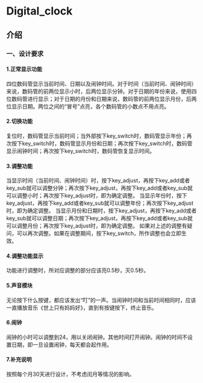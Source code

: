 # Digital_clock

## 介绍

### 一、设计要求

#### 1.正常显示功能

四位数码管显示当前时间、日期以及闹钟时间。对于时间（当前时间、闹钟时间）来说，数码管的前两位显示小时，后两位显示分钟。对于日期的年份来说，使用四位数码管进行显示；对于日期的月份和日期来说，数码管的前两位显示月份，后两位显示日期。两位之间的“冒号”点亮，各个数码管的小数点不用点亮。

#### 2.切换功能
复位时，数码管显示当前时间；当外部按下key_switch时，数码管显示年份；再次按下key_switch时，数码管显示月份和日期；再次按下key_switch时，数码管显示闹钟时间；再次按下key_switch时，数码管恢复显示时间。

#### 3.调整功能
当显示时间（当前时间、闹钟时间）时，按下key_adjust，再按下key_add或者key_sub就可以调整分钟；再次按下key_adjust，再按下key_add或者key_sub就可以调整小时；再次按下key_adjust时，即为确定调整。
当显示年份时，按下key_adjust，再按下key_add或者key_sub就可以调整年份；再次按下key_adjust时，即为确定调整。
当显示月份和日期时，按下key_adjust，再按下key_add或者key_sub就可以调整日期；再次按下key_adjust，再按下key_add或者key_sub就可以调整月份；再次按下key_adjust时，即为确定调整。
如果对上述的调整有疑问，可以再次调整。如果在调整期间，按下key_switch，所作调整也会立即生效。

#### 4.调整功能显示
功能进行调整时，所对应调整的部分应该亮0.5秒，灭0.5秒。

#### 5.声音模块
无论按下什么按键，都应该发出“叮”的一声。当闹钟时间和当前时间相同时，应该一直播放音乐《世上只有妈妈好》，直到有按键按下，终止音乐。

#### 6.闹钟
闹钟的小时可以调整到24，用以关闭闹钟。其他时间打开闹钟。闹钟的时间不设置日期，即一旦设置闹钟，每天都会起作用。

#### 7.补充说明
按照每个月30天进行设计，不考虑闰月等情况的影响。

